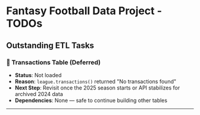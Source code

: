 # Fantasy Football Data Project - TODOs

## Outstanding ETL Tasks

### 🚧 Transactions Table (Deferred)
- **Status**: Not loaded
- **Reason**: `league.transactions()` returned "No transactions found"
- **Next Step**: Revisit once the 2025 season starts or API stabilizes for archived 2024 data
- **Dependencies**: None — safe to continue building other tables

---
